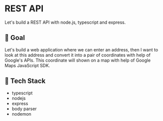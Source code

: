 
REST API
=======

Let's build a REST API with node.js, typescript and express.

🥅 Goal
-------

Let's build a web application where we can enter an address, then I want to look at this address and convert it into a pair of coordinates with help of Google's APIs. This coordinate will shown on a map with help of Google Maps JavaScript SDK.

🧰 Tech Stack
-------------

- typescript
- nodejs
- express
- body parser
- nodemon
